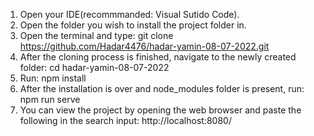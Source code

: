 1. Open your IDE(recommmanded: Visual Sutido Code).
2. Open the folder you wish to install the project folder in.
3. Open the terminal and type: git clone https://github.com/Hadar4476/hadar-yamin-08-07-2022.git
4. After the cloning process is finished, navigate to the newly created folder: cd hadar-yamin-08-07-2022
5. Run: npm install
6. After the installation is over and node_modules folder is present, run: npm run serve
7. You can view the project by opening the web browser and paste the following in the search input: http://localhost:8080/
